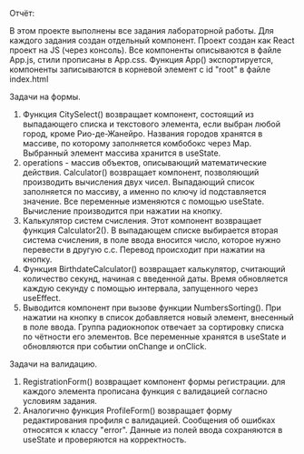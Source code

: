 Отчёт:

В этом проекте выполнены все задания лабораторной работы. 
Для каждого задания создан отдельный компонент. Проект создан как
React проект на JS (через консоль). Все компоненты описываются в файле 
App.js, стили прописаны в App.css. Функция App() экспортируется, 
компоненты записываются в корневой элемент с id "root" в файле index.html

Задачи на формы.
1. Функция CitySelect() возвращает компонент, состоящий из выпадающего 
списка и текстового элемента, если выбран любой город, кроме 
Рио-де-Жанейро. Названия городов хранятся в массиве, по которому 
заполняется комбобокс через Map. Выбранный элемент массива хранится в
useState.
2. operations - массив объектов, описывающий математические действия. 
Calculator() возвращает компонент, позволяющий производить вычисления 
двух чисел. Выпадающий список заполняется по массиву, а именно по ключу 
id подставляется значение. Все переменные изменяются с помощью useState.
Вычисление производится при нажатии на кнопку.
3. Калькулятор систем счисления. Этот компонент возвращает функция 
Calculator2(). В выпадающем списке выбирается вторая система счисления, 
в поле ввода вносится число, которое нужно перевести в другую с.с.
Перевод происходит при нажатии на кнопку.
4. Функция BirthdateCalculator() возвращает калькулятор, считающий
количество секунд, начиная с введенной даты. Время обновляется каждую
секунду с помощью интервала, запущенного через useEffect.
5. Выводится компонент при вызове функции NumbersSorting(). При нажатии
на кнопку в список добавляется новый элемент, внесенный в поле ввода.
Группа радиокнопок отвечает за сортировку списка по чётности его 
элементов. Все переменные хранятся в useState и обновляются при событии
onChange и onClick.

Задачи на валидацию.
1. RegistrationForm() возвращает компонент формы регистрации. для каждого 
элемента прописана функция с валидацией согласно условиям задания. 
2. Аналогично функция ProfileForm() возвращает форму редактирования 
профиля с валидацией. Сообщения об ошибках относятся к классу "error".
Данные из полей ввода сохраняются в useState и проверяются на 
корректность.





 